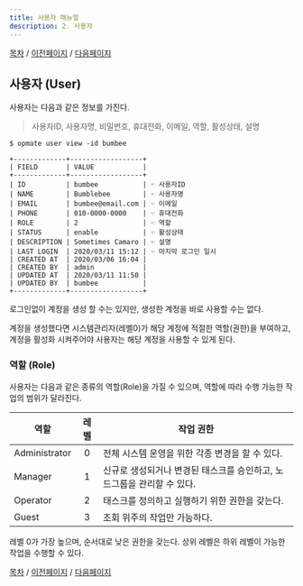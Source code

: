 ```yaml
---
title: 사용자 매뉴얼
description: 2. 사용자
---
```


[목차](UserManual.md) / [이전페이지](UserManual1.md) / [다음페이지](UserManual3.md)

## 사용자 (User)

사용자는 다음과 같은 정보를 가진다.
> 사용자ID, 사용자명, 비밀번호, 휴대전화, 이메일, 역할, 활성상태, 설명

```
$ opmate user view -id bumbee

+-------------+------------------+
| FIELD       | VALUE            |
+-------------+------------------+
| ID          | bumbee           | ☜ 사용자ID
| NAME        | Bumblebee        | ☜ 사용자명
| EMAIL       | bumbee@email.com | ☜ 이메일
| PHONE       | 010-0000-0000    | ☜ 휴대전화
| ROLE        | 2                | ☜ 역할
| STATUS      | enable           | ☜ 활성상태
| DESCRIPTION | Sometimes Camaro | ☜ 설명
| LAST LOGIN  | 2020/03/11 15:12 | ☜ 마지막 로그인 일시
| CREATED AT  | 2020/03/06 16:04 |
| CREATED BY  | admin            |
| UPDATED AT  | 2020/03/11 11:50 |
| UPDATED BY  | bumbee           |
+-------------+------------------+
```

로그인없이 계정을 생성 할 수는 있지만, 생성한 계정을 바로 사용할 수는 없다.

계정을 생성했다면 시스템관리자(레벨0)가 해당 계정에 적절한 역할(권한)을 부여하고, 계정을 활성화 시켜주어야 사용자는 해당 계정을 사용할 수 있게 된다.

### 역할 (Role)

사용자는 다음과 같은 종류의 역할(Role)을 가질 수 있으며, 역할에 따라 수행 가능한 작업의 범위가 달라진다.

| 역할          | 레벨 | 작업 권한                                                              |
| ------------- | :--: | ---------------------------------------------------------------------- |
| Administrator | 0    | 전체 시스템 운영을 위한 각종 변경을 할 수 있다.                        |
| Manager       | 1    | 신규로 생성되거나 변경된 태스크를 승인하고, 노드그룹을 관리할 수 있다. |
| Operator      | 2    | 태스크를 정의하고 실행하기 위한 권한을 갖는다.                         |
| Guest         | 3    | 조회 위주의 작업만 가능하다.                                           |

레벨 0가 가장 높으며, 순서대로 낮은 권한을 갖는다. 상위 레벨은 하위 레벨이 가능한 작업을 수행할 수 있다.

[목차](UserManual.md) / [이전페이지](UserManual1.md) / [다음페이지](UserManual3.md)